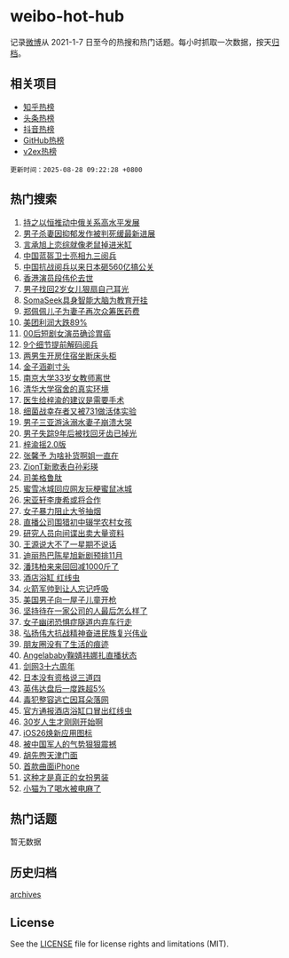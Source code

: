# weibo-hot-hub

记录[微博](https://www.weibo.com)从 2021-1-7 日至今的热搜和热门话题。每小时抓取一次数据，按天[归档](archives)。

## 相关项目

- [知乎热榜](https://github.com/lonnyzhang423/zhihu-hot-hub)
- [头条热榜](https://github.com/lonnyzhang423/toutiao-hot-hub)
- [抖音热榜](https://github.com/lonnyzhang423/douyin-hot-hub)
- [GitHub热榜](https://github.com/lonnyzhang423/github-hot-hub)
- [v2ex热榜](https://github.com/lonnyzhang423/v2ex-hot-hub)


`更新时间：2025-08-28 09:22:28 +0800`

## 热门搜索

1. [持之以恒推动中俄关系高水平发展](https://m.weibo.cn/search?containerid=100103type%3D1%26t%3D10%26q%3D%23%E6%8C%81%E4%B9%8B%E4%BB%A5%E6%81%92%E6%8E%A8%E5%8A%A8%E4%B8%AD%E4%BF%84%E5%85%B3%E7%B3%BB%E9%AB%98%E6%B0%B4%E5%B9%B3%E5%8F%91%E5%B1%95%23&stream_entry_id=51&isnewpage=1&extparam=seat%3D1%26q%3D%2523%25E6%258C%2581%25E4%25B9%258B%25E4%25BB%25A5%25E6%2581%2592%25E6%258E%25A8%25E5%258A%25A8%25E4%25B8%25AD%25E4%25BF%2584%25E5%2585%25B3%25E7%25B3%25BB%25E9%25AB%2598%25E6%25B0%25B4%25E5%25B9%25B3%25E5%258F%2591%25E5%25B1%2595%2523%26pos%3D0%26stream_entry_id%3D51%26c_type%3D51%26dgr%3D0%26filter_type%3Drealtimehot%26cate%3D10103%26display_time%3D1756344146%26pre_seqid%3D1756344146520057703778)
1. [男子杀妻因抑郁发作被判死缓最新进展](https://m.weibo.cn/search?containerid=100103type%3D1%26t%3D10%26q%3D%23%E7%94%B7%E5%AD%90%E6%9D%80%E5%A6%BB%E5%9B%A0%E6%8A%91%E9%83%81%E5%8F%91%E4%BD%9C%E8%A2%AB%E5%88%A4%E6%AD%BB%E7%BC%93%E6%9C%80%E6%96%B0%E8%BF%9B%E5%B1%95%23&stream_entry_id=31&isnewpage=1&extparam=seat%3D1%26q%3D%2523%25E7%2594%25B7%25E5%25AD%2590%25E6%259D%2580%25E5%25A6%25BB%25E5%259B%25A0%25E6%258A%2591%25E9%2583%2581%25E5%258F%2591%25E4%25BD%259C%25E8%25A2%25AB%25E5%2588%25A4%25E6%25AD%25BB%25E7%25BC%2593%25E6%259C%2580%25E6%2596%25B0%25E8%25BF%259B%25E5%25B1%2595%2523%26dgr%3D0%26realpos%3D1%26filter_type%3Drealtimehot%26pos%3D0%26band_rank%3D1%26flag%3D0%26c_type%3D31%26lcate%3D5001%26stream_entry_id%3D31%26cate%3D5001%26display_time%3D1756344146%26pre_seqid%3D1756344146520057703778)
1. [言承旭上恋综就像老鼠掉进米缸](https://m.weibo.cn/search?containerid=100103type%3D1%26t%3D10%26q%3D%E8%A8%80%E6%89%BF%E6%97%AD%E4%B8%8A%E6%81%8B%E7%BB%BC%E5%B0%B1%E5%83%8F%E8%80%81%E9%BC%A0%E6%8E%89%E8%BF%9B%E7%B1%B3%E7%BC%B8&stream_entry_id=31&isnewpage=1&extparam=seat%3D1%26q%3D%25E8%25A8%2580%25E6%2589%25BF%25E6%2597%25AD%25E4%25B8%258A%25E6%2581%258B%25E7%25BB%25BC%25E5%25B0%25B1%25E5%2583%258F%25E8%2580%2581%25E9%25BC%25A0%25E6%258E%2589%25E8%25BF%259B%25E7%25B1%25B3%25E7%25BC%25B8%26dgr%3D0%26realpos%3D2%26filter_type%3Drealtimehot%26pos%3D1%26band_rank%3D2%26flag%3D1%26c_type%3D31%26lcate%3D5001%26stream_entry_id%3D31%26cate%3D5001%26display_time%3D1756344146%26pre_seqid%3D1756344146520057703778)
1. [中国蓝盔卫士亮相九三阅兵](https://m.weibo.cn/search?containerid=100103type%3D1%26t%3D10%26q%3D%23%E4%B8%AD%E5%9B%BD%E8%93%9D%E7%9B%94%E5%8D%AB%E5%A3%AB%E4%BA%AE%E7%9B%B8%E4%B9%9D%E4%B8%89%E9%98%85%E5%85%B5%23&stream_entry_id=31&isnewpage=1&extparam=seat%3D1%26q%3D%2523%25E4%25B8%25AD%25E5%259B%25BD%25E8%2593%259D%25E7%259B%2594%25E5%258D%25AB%25E5%25A3%25AB%25E4%25BA%25AE%25E7%259B%25B8%25E4%25B9%259D%25E4%25B8%2589%25E9%2598%2585%25E5%2585%25B5%2523%26dgr%3D0%26realpos%3D3%26filter_type%3Drealtimehot%26pos%3D2%26band_rank%3D3%26flag%3D0%26c_type%3D31%26lcate%3D5001%26stream_entry_id%3D31%26cate%3D5001%26display_time%3D1756344146%26pre_seqid%3D1756344146520057703778)
1. [中国抗战阅兵以来日本砸560亿搞公关](https://m.weibo.cn/search?containerid=100103type%3D1%26t%3D10%26q%3D%23%E4%B8%AD%E5%9B%BD%E6%8A%97%E6%88%98%E9%98%85%E5%85%B5%E4%BB%A5%E6%9D%A5%E6%97%A5%E6%9C%AC%E7%A0%B8560%E4%BA%BF%E6%90%9E%E5%85%AC%E5%85%B3%23&stream_entry_id=31&isnewpage=1&extparam=seat%3D1%26q%3D%2523%25E4%25B8%25AD%25E5%259B%25BD%25E6%258A%2597%25E6%2588%2598%25E9%2598%2585%25E5%2585%25B5%25E4%25BB%25A5%25E6%259D%25A5%25E6%2597%25A5%25E6%259C%25AC%25E7%25A0%25B8560%25E4%25BA%25BF%25E6%2590%259E%25E5%2585%25AC%25E5%2585%25B3%2523%26dgr%3D0%26realpos%3D4%26filter_type%3Drealtimehot%26pos%3D3%26band_rank%3D4%26flag%3D0%26c_type%3D31%26lcate%3D5001%26stream_entry_id%3D31%26cate%3D5001%26display_time%3D1756344146%26pre_seqid%3D1756344146520057703778)
1. [香港演员段伟伦去世](https://m.weibo.cn/search?containerid=100103type%3D1%26t%3D10%26q%3D%23%E9%A6%99%E6%B8%AF%E6%BC%94%E5%91%98%E6%AE%B5%E4%BC%9F%E4%BC%A6%E5%8E%BB%E4%B8%96%23&stream_entry_id=31&isnewpage=1&extparam=seat%3D1%26q%3D%2523%25E9%25A6%2599%25E6%25B8%25AF%25E6%25BC%2594%25E5%2591%2598%25E6%25AE%25B5%25E4%25BC%259F%25E4%25BC%25A6%25E5%258E%25BB%25E4%25B8%2596%2523%26dgr%3D0%26realpos%3D5%26filter_type%3Drealtimehot%26pos%3D4%26band_rank%3D5%26flag%3D1%26c_type%3D31%26lcate%3D5001%26stream_entry_id%3D31%26cate%3D5001%26display_time%3D1756344146%26pre_seqid%3D1756344146520057703778)
1. [男子找回2岁女儿狠扇自己耳光](https://m.weibo.cn/search?containerid=100103type%3D1%26t%3D10%26q%3D%23%E7%94%B7%E5%AD%90%E6%89%BE%E5%9B%9E2%E5%B2%81%E5%A5%B3%E5%84%BF%E7%8B%A0%E6%89%87%E8%87%AA%E5%B7%B1%E8%80%B3%E5%85%89%23&stream_entry_id=31&isnewpage=1&extparam=seat%3D1%26q%3D%2523%25E7%2594%25B7%25E5%25AD%2590%25E6%2589%25BE%25E5%259B%259E2%25E5%25B2%2581%25E5%25A5%25B3%25E5%2584%25BF%25E7%258B%25A0%25E6%2589%2587%25E8%2587%25AA%25E5%25B7%25B1%25E8%2580%25B3%25E5%2585%2589%2523%26dgr%3D0%26realpos%3D6%26filter_type%3Drealtimehot%26pos%3D5%26band_rank%3D6%26flag%3D0%26c_type%3D31%26lcate%3D5001%26stream_entry_id%3D31%26cate%3D5001%26display_time%3D1756344146%26pre_seqid%3D1756344146520057703778)
1. [SomaSeek具身智能大脑为教育开挂](https://m.weibo.cn/search?containerid=100103type%3D1%26t%3D10%26q%3D%23SomaSeek%E5%85%B7%E8%BA%AB%E6%99%BA%E8%83%BD%E5%A4%A7%E8%84%91%E4%B8%BA%E6%95%99%E8%82%B2%E5%BC%80%E6%8C%82%23&stream_entry_id=31&isnewpage=1&extparam=seat%3D1%26q%3D%2523SomaSeek%25E5%2585%25B7%25E8%25BA%25AB%25E6%2599%25BA%25E8%2583%25BD%25E5%25A4%25A7%25E8%2584%2591%25E4%25B8%25BA%25E6%2595%2599%25E8%2582%25B2%25E5%25BC%2580%25E6%258C%2582%2523%26adid%3D298847%26band_rank%3D7%26topic_ad%3D1%26stream_entry_id%3D31%26filter_type%3Drealtimehot%26pos%3D6%26dgr%3D0%26c_type%3D31%26lcate%3D5001%26is_ad_pos%3D1%26cate%3D5001%26display_time%3D1756344146%26pre_seqid%3D1756344146520057703778)
1. [郑佩佩儿子为妻子再次众筹医药费](https://m.weibo.cn/search?containerid=100103type%3D1%26t%3D10%26q%3D%23%E9%83%91%E4%BD%A9%E4%BD%A9%E5%84%BF%E5%AD%90%E4%B8%BA%E5%A6%BB%E5%AD%90%E5%86%8D%E6%AC%A1%E4%BC%97%E7%AD%B9%E5%8C%BB%E8%8D%AF%E8%B4%B9%23&stream_entry_id=31&isnewpage=1&extparam=seat%3D1%26q%3D%2523%25E9%2583%2591%25E4%25BD%25A9%25E4%25BD%25A9%25E5%2584%25BF%25E5%25AD%2590%25E4%25B8%25BA%25E5%25A6%25BB%25E5%25AD%2590%25E5%2586%258D%25E6%25AC%25A1%25E4%25BC%2597%25E7%25AD%25B9%25E5%258C%25BB%25E8%258D%25AF%25E8%25B4%25B9%2523%26dgr%3D0%26realpos%3D7%26filter_type%3Drealtimehot%26pos%3D7%26band_rank%3D7%26flag%3D0%26c_type%3D31%26lcate%3D5001%26stream_entry_id%3D31%26cate%3D5001%26display_time%3D1756344146%26pre_seqid%3D1756344146520057703778)
1. [美团利润大跌89%](https://m.weibo.cn/search?containerid=100103type%3D1%26t%3D10%26q%3D%E7%BE%8E%E5%9B%A2%E5%88%A9%E6%B6%A6%E5%A4%A7%E8%B7%8C89%25&stream_entry_id=31&isnewpage=1&extparam=seat%3D1%26q%3D%25E7%25BE%258E%25E5%259B%25A2%25E5%2588%25A9%25E6%25B6%25A6%25E5%25A4%25A7%25E8%25B7%258C89%2525%26dgr%3D0%26realpos%3D8%26filter_type%3Drealtimehot%26pos%3D8%26band_rank%3D8%26flag%3D0%26c_type%3D31%26lcate%3D5001%26stream_entry_id%3D31%26cate%3D5001%26display_time%3D1756344146%26pre_seqid%3D1756344146520057703778)
1. [00后短剧女演员确诊胃癌](https://m.weibo.cn/search?containerid=100103type%3D1%26t%3D10%26q%3D%2300%E5%90%8E%E7%9F%AD%E5%89%A7%E5%A5%B3%E6%BC%94%E5%91%98%E7%A1%AE%E8%AF%8A%E8%83%83%E7%99%8C%23&stream_entry_id=31&isnewpage=1&extparam=seat%3D1%26q%3D%252300%25E5%2590%258E%25E7%259F%25AD%25E5%2589%25A7%25E5%25A5%25B3%25E6%25BC%2594%25E5%2591%2598%25E7%25A1%25AE%25E8%25AF%258A%25E8%2583%2583%25E7%2599%258C%2523%26dgr%3D0%26realpos%3D9%26filter_type%3Drealtimehot%26pos%3D9%26band_rank%3D9%26flag%3D0%26c_type%3D31%26lcate%3D5001%26stream_entry_id%3D31%26cate%3D5001%26display_time%3D1756344146%26pre_seqid%3D1756344146520057703778)
1. [9个细节提前解码阅兵](https://m.weibo.cn/search?containerid=100103type%3D1%26t%3D10%26q%3D%239%E4%B8%AA%E7%BB%86%E8%8A%82%E6%8F%90%E5%89%8D%E8%A7%A3%E7%A0%81%E9%98%85%E5%85%B5%23&stream_entry_id=31&isnewpage=1&extparam=seat%3D1%26q%3D%25239%25E4%25B8%25AA%25E7%25BB%2586%25E8%258A%2582%25E6%258F%2590%25E5%2589%258D%25E8%25A7%25A3%25E7%25A0%2581%25E9%2598%2585%25E5%2585%25B5%2523%26dgr%3D0%26realpos%3D10%26filter_type%3Drealtimehot%26pos%3D10%26band_rank%3D10%26flag%3D1%26c_type%3D31%26lcate%3D5001%26stream_entry_id%3D31%26cate%3D5001%26display_time%3D1756344146%26pre_seqid%3D1756344146520057703778)
1. [两男生开房住宿坐断床头柜](https://m.weibo.cn/search?containerid=100103type%3D1%26t%3D10%26q%3D%23%E4%B8%A4%E7%94%B7%E7%94%9F%E5%BC%80%E6%88%BF%E4%BD%8F%E5%AE%BF%E5%9D%90%E6%96%AD%E5%BA%8A%E5%A4%B4%E6%9F%9C%23&stream_entry_id=31&isnewpage=1&extparam=seat%3D1%26q%3D%2523%25E4%25B8%25A4%25E7%2594%25B7%25E7%2594%259F%25E5%25BC%2580%25E6%2588%25BF%25E4%25BD%258F%25E5%25AE%25BF%25E5%259D%2590%25E6%2596%25AD%25E5%25BA%258A%25E5%25A4%25B4%25E6%259F%259C%2523%26dgr%3D0%26realpos%3D11%26filter_type%3Drealtimehot%26pos%3D11%26band_rank%3D11%26flag%3D2%26c_type%3D31%26lcate%3D5001%26stream_entry_id%3D31%26cate%3D5001%26display_time%3D1756344146%26pre_seqid%3D1756344146520057703778)
1. [金子涵剃寸头](https://m.weibo.cn/search?containerid=100103type%3D1%26t%3D10%26q%3D%23%E9%87%91%E5%AD%90%E6%B6%B5%E5%89%83%E5%AF%B8%E5%A4%B4%23&stream_entry_id=31&isnewpage=1&extparam=seat%3D1%26q%3D%2523%25E9%2587%2591%25E5%25AD%2590%25E6%25B6%25B5%25E5%2589%2583%25E5%25AF%25B8%25E5%25A4%25B4%2523%26dgr%3D0%26realpos%3D12%26filter_type%3Drealtimehot%26pos%3D12%26band_rank%3D12%26flag%3D2%26c_type%3D31%26lcate%3D5001%26stream_entry_id%3D31%26cate%3D5001%26display_time%3D1756344146%26pre_seqid%3D1756344146520057703778)
1. [南京大学33岁女教师离世](https://m.weibo.cn/search?containerid=100103type%3D1%26t%3D10%26q%3D%E5%8D%97%E4%BA%AC%E5%A4%A7%E5%AD%A633%E5%B2%81%E5%A5%B3%E6%95%99%E5%B8%88%E7%A6%BB%E4%B8%96&stream_entry_id=31&isnewpage=1&extparam=seat%3D1%26q%3D%25E5%258D%2597%25E4%25BA%25AC%25E5%25A4%25A7%25E5%25AD%25A633%25E5%25B2%2581%25E5%25A5%25B3%25E6%2595%2599%25E5%25B8%2588%25E7%25A6%25BB%25E4%25B8%2596%26dgr%3D0%26realpos%3D13%26filter_type%3Drealtimehot%26pos%3D13%26band_rank%3D13%26flag%3D1%26c_type%3D31%26lcate%3D5001%26stream_entry_id%3D31%26cate%3D5001%26display_time%3D1756344146%26pre_seqid%3D1756344146520057703778)
1. [清华大学宿舍的真实环境](https://m.weibo.cn/search?containerid=100103type%3D1%26t%3D10%26q%3D%E6%B8%85%E5%8D%8E%E5%A4%A7%E5%AD%A6%E5%AE%BF%E8%88%8D%E7%9A%84%E7%9C%9F%E5%AE%9E%E7%8E%AF%E5%A2%83&stream_entry_id=31&isnewpage=1&extparam=seat%3D1%26q%3D%25E6%25B8%2585%25E5%258D%258E%25E5%25A4%25A7%25E5%25AD%25A6%25E5%25AE%25BF%25E8%2588%258D%25E7%259A%2584%25E7%259C%259F%25E5%25AE%259E%25E7%258E%25AF%25E5%25A2%2583%26dgr%3D0%26realpos%3D14%26filter_type%3Drealtimehot%26pos%3D14%26band_rank%3D14%26flag%3D0%26c_type%3D31%26lcate%3D5001%26stream_entry_id%3D31%26cate%3D5001%26display_time%3D1756344146%26pre_seqid%3D1756344146520057703778)
1. [医生给梓渝的建议是需要手术](https://m.weibo.cn/search?containerid=100103type%3D1%26t%3D10%26q%3D%23%E5%8C%BB%E7%94%9F%E7%BB%99%E6%A2%93%E6%B8%9D%E7%9A%84%E5%BB%BA%E8%AE%AE%E6%98%AF%E9%9C%80%E8%A6%81%E6%89%8B%E6%9C%AF%23&stream_entry_id=31&isnewpage=1&extparam=seat%3D1%26q%3D%2523%25E5%258C%25BB%25E7%2594%259F%25E7%25BB%2599%25E6%25A2%2593%25E6%25B8%259D%25E7%259A%2584%25E5%25BB%25BA%25E8%25AE%25AE%25E6%2598%25AF%25E9%259C%2580%25E8%25A6%2581%25E6%2589%258B%25E6%259C%25AF%2523%26dgr%3D0%26realpos%3D15%26filter_type%3Drealtimehot%26pos%3D15%26band_rank%3D15%26flag%3D1%26c_type%3D31%26lcate%3D5001%26stream_entry_id%3D31%26cate%3D5001%26display_time%3D1756344146%26pre_seqid%3D1756344146520057703778)
1. [细菌战幸存者又被731做活体实验](https://m.weibo.cn/search?containerid=100103type%3D1%26t%3D10%26q%3D%23%E7%BB%86%E8%8F%8C%E6%88%98%E5%B9%B8%E5%AD%98%E8%80%85%E5%8F%88%E8%A2%AB731%E5%81%9A%E6%B4%BB%E4%BD%93%E5%AE%9E%E9%AA%8C%23&stream_entry_id=31&isnewpage=1&extparam=seat%3D1%26q%3D%2523%25E7%25BB%2586%25E8%258F%258C%25E6%2588%2598%25E5%25B9%25B8%25E5%25AD%2598%25E8%2580%2585%25E5%258F%2588%25E8%25A2%25AB731%25E5%2581%259A%25E6%25B4%25BB%25E4%25BD%2593%25E5%25AE%259E%25E9%25AA%258C%2523%26dgr%3D0%26realpos%3D16%26filter_type%3Drealtimehot%26pos%3D16%26band_rank%3D16%26flag%3D1%26c_type%3D31%26lcate%3D5001%26stream_entry_id%3D31%26cate%3D5001%26display_time%3D1756344146%26pre_seqid%3D1756344146520057703778)
1. [男子三亚游泳溺水妻子崩溃大哭](https://m.weibo.cn/search?containerid=100103type%3D1%26t%3D10%26q%3D%23%E7%94%B7%E5%AD%90%E4%B8%89%E4%BA%9A%E6%B8%B8%E6%B3%B3%E6%BA%BA%E6%B0%B4%E5%A6%BB%E5%AD%90%E5%B4%A9%E6%BA%83%E5%A4%A7%E5%93%AD%23&stream_entry_id=31&isnewpage=1&extparam=seat%3D1%26q%3D%2523%25E7%2594%25B7%25E5%25AD%2590%25E4%25B8%2589%25E4%25BA%259A%25E6%25B8%25B8%25E6%25B3%25B3%25E6%25BA%25BA%25E6%25B0%25B4%25E5%25A6%25BB%25E5%25AD%2590%25E5%25B4%25A9%25E6%25BA%2583%25E5%25A4%25A7%25E5%2593%25AD%2523%26dgr%3D0%26realpos%3D17%26filter_type%3Drealtimehot%26pos%3D17%26band_rank%3D17%26flag%3D0%26c_type%3D31%26lcate%3D5001%26stream_entry_id%3D31%26cate%3D5001%26display_time%3D1756344146%26pre_seqid%3D1756344146520057703778)
1. [男子失踪9年后被找回牙齿已掉光](https://m.weibo.cn/search?containerid=100103type%3D1%26t%3D10%26q%3D%23%E7%94%B7%E5%AD%90%E5%A4%B1%E8%B8%AA9%E5%B9%B4%E5%90%8E%E8%A2%AB%E6%89%BE%E5%9B%9E%E7%89%99%E9%BD%BF%E5%B7%B2%E6%8E%89%E5%85%89%23&stream_entry_id=31&isnewpage=1&extparam=seat%3D1%26q%3D%2523%25E7%2594%25B7%25E5%25AD%2590%25E5%25A4%25B1%25E8%25B8%25AA9%25E5%25B9%25B4%25E5%2590%258E%25E8%25A2%25AB%25E6%2589%25BE%25E5%259B%259E%25E7%2589%2599%25E9%25BD%25BF%25E5%25B7%25B2%25E6%258E%2589%25E5%2585%2589%2523%26dgr%3D0%26realpos%3D18%26filter_type%3Drealtimehot%26pos%3D18%26band_rank%3D18%26flag%3D1%26c_type%3D31%26lcate%3D5001%26stream_entry_id%3D31%26cate%3D5001%26display_time%3D1756344146%26pre_seqid%3D1756344146520057703778)
1. [梓渝摇2.0版](https://m.weibo.cn/search?containerid=100103type%3D1%26t%3D10%26q%3D%23%E6%A2%93%E6%B8%9D%E6%91%872.0%E7%89%88%23&stream_entry_id=31&isnewpage=1&extparam=seat%3D1%26q%3D%2523%25E6%25A2%2593%25E6%25B8%259D%25E6%2591%25872.0%25E7%2589%2588%2523%26dgr%3D0%26realpos%3D19%26filter_type%3Drealtimehot%26pos%3D19%26band_rank%3D19%26flag%3D0%26c_type%3D31%26lcate%3D5001%26stream_entry_id%3D31%26cate%3D5001%26display_time%3D1756344146%26pre_seqid%3D1756344146520057703778)
1. [张馨予 为啥补货啊姐一直在](https://m.weibo.cn/search?containerid=100103type%3D1%26t%3D10%26q%3D%E5%BC%A0%E9%A6%A8%E4%BA%88+%E4%B8%BA%E5%95%A5%E8%A1%A5%E8%B4%A7%E5%95%8A%E5%A7%90%E4%B8%80%E7%9B%B4%E5%9C%A8&stream_entry_id=31&isnewpage=1&extparam=seat%3D1%26q%3D%25E5%25BC%25A0%25E9%25A6%25A8%25E4%25BA%2588%2520%25E4%25B8%25BA%25E5%2595%25A5%25E8%25A1%25A5%25E8%25B4%25A7%25E5%2595%258A%25E5%25A7%2590%25E4%25B8%2580%25E7%259B%25B4%25E5%259C%25A8%26dgr%3D0%26realpos%3D20%26filter_type%3Drealtimehot%26pos%3D20%26band_rank%3D20%26flag%3D0%26c_type%3D31%26lcate%3D5001%26stream_entry_id%3D31%26cate%3D5001%26display_time%3D1756344146%26pre_seqid%3D1756344146520057703778)
1. [ZionT新歌表白孙彩瑛](https://m.weibo.cn/search?containerid=100103type%3D1%26t%3D10%26q%3D%23ZionT%E6%96%B0%E6%AD%8C%E8%A1%A8%E7%99%BD%E5%AD%99%E5%BD%A9%E7%91%9B%23&stream_entry_id=31&isnewpage=1&extparam=seat%3D1%26q%3D%2523ZionT%25E6%2596%25B0%25E6%25AD%258C%25E8%25A1%25A8%25E7%2599%25BD%25E5%25AD%2599%25E5%25BD%25A9%25E7%2591%259B%2523%26dgr%3D0%26realpos%3D21%26filter_type%3Drealtimehot%26pos%3D21%26band_rank%3D21%26flag%3D1%26c_type%3D31%26lcate%3D5001%26stream_entry_id%3D31%26cate%3D5001%26display_time%3D1756344146%26pre_seqid%3D1756344146520057703778)
1. [司美格鲁肽](https://m.weibo.cn/search?containerid=100103type%3D1%26t%3D10%26q%3D%E5%8F%B8%E7%BE%8E%E6%A0%BC%E9%B2%81%E8%82%BD&stream_entry_id=31&isnewpage=1&extparam=seat%3D1%26q%3D%25E5%258F%25B8%25E7%25BE%258E%25E6%25A0%25BC%25E9%25B2%2581%25E8%2582%25BD%26dgr%3D0%26realpos%3D22%26filter_type%3Drealtimehot%26pos%3D22%26band_rank%3D22%26flag%3D0%26c_type%3D31%26lcate%3D5001%26stream_entry_id%3D31%26cate%3D5001%26display_time%3D1756344146%26pre_seqid%3D1756344146520057703778)
1. [蜜雪冰城回应网友玩梗蜜鼠冰城](https://m.weibo.cn/search?containerid=100103type%3D1%26t%3D10%26q%3D%23%E8%9C%9C%E9%9B%AA%E5%86%B0%E5%9F%8E%E5%9B%9E%E5%BA%94%E7%BD%91%E5%8F%8B%E7%8E%A9%E6%A2%97%E8%9C%9C%E9%BC%A0%E5%86%B0%E5%9F%8E%23&stream_entry_id=31&isnewpage=1&extparam=seat%3D1%26q%3D%2523%25E8%259C%259C%25E9%259B%25AA%25E5%2586%25B0%25E5%259F%258E%25E5%259B%259E%25E5%25BA%2594%25E7%25BD%2591%25E5%258F%258B%25E7%258E%25A9%25E6%25A2%2597%25E8%259C%259C%25E9%25BC%25A0%25E5%2586%25B0%25E5%259F%258E%2523%26dgr%3D0%26realpos%3D23%26filter_type%3Drealtimehot%26pos%3D23%26band_rank%3D23%26flag%3D1%26c_type%3D31%26lcate%3D5001%26stream_entry_id%3D31%26cate%3D5001%26display_time%3D1756344146%26pre_seqid%3D1756344146520057703778)
1. [宋亚轩李庚希或将合作](https://m.weibo.cn/search?containerid=100103type%3D1%26t%3D10%26q%3D%23%E5%AE%8B%E4%BA%9A%E8%BD%A9%E6%9D%8E%E5%BA%9A%E5%B8%8C%E6%88%96%E5%B0%86%E5%90%88%E4%BD%9C%23&stream_entry_id=31&isnewpage=1&extparam=seat%3D1%26q%3D%2523%25E5%25AE%258B%25E4%25BA%259A%25E8%25BD%25A9%25E6%259D%258E%25E5%25BA%259A%25E5%25B8%258C%25E6%2588%2596%25E5%25B0%2586%25E5%2590%2588%25E4%25BD%259C%2523%26dgr%3D0%26realpos%3D24%26filter_type%3Drealtimehot%26pos%3D24%26band_rank%3D24%26flag%3D1%26c_type%3D31%26lcate%3D5001%26stream_entry_id%3D31%26cate%3D5001%26display_time%3D1756344146%26pre_seqid%3D1756344146520057703778)
1. [女子暴力阻止大爷抽烟](https://m.weibo.cn/search?containerid=100103type%3D1%26t%3D10%26q%3D%E5%A5%B3%E5%AD%90%E6%9A%B4%E5%8A%9B%E9%98%BB%E6%AD%A2%E5%A4%A7%E7%88%B7%E6%8A%BD%E7%83%9F&stream_entry_id=31&isnewpage=1&extparam=seat%3D1%26q%3D%25E5%25A5%25B3%25E5%25AD%2590%25E6%259A%25B4%25E5%258A%259B%25E9%2598%25BB%25E6%25AD%25A2%25E5%25A4%25A7%25E7%2588%25B7%25E6%258A%25BD%25E7%2583%259F%26dgr%3D0%26realpos%3D25%26filter_type%3Drealtimehot%26pos%3D25%26band_rank%3D25%26flag%3D1%26c_type%3D31%26lcate%3D5001%26stream_entry_id%3D31%26cate%3D5001%26display_time%3D1756344146%26pre_seqid%3D1756344146520057703778)
1. [直播公司围猎初中辍学农村女孩](https://m.weibo.cn/search?containerid=100103type%3D1%26t%3D10%26q%3D%E7%9B%B4%E6%92%AD%E5%85%AC%E5%8F%B8%E5%9B%B4%E7%8C%8E%E5%88%9D%E4%B8%AD%E8%BE%8D%E5%AD%A6%E5%86%9C%E6%9D%91%E5%A5%B3%E5%AD%A9&stream_entry_id=31&isnewpage=1&extparam=seat%3D1%26q%3D%25E7%259B%25B4%25E6%2592%25AD%25E5%2585%25AC%25E5%258F%25B8%25E5%259B%25B4%25E7%258C%258E%25E5%2588%259D%25E4%25B8%25AD%25E8%25BE%258D%25E5%25AD%25A6%25E5%2586%259C%25E6%259D%2591%25E5%25A5%25B3%25E5%25AD%25A9%26dgr%3D0%26realpos%3D26%26filter_type%3Drealtimehot%26pos%3D26%26band_rank%3D26%26flag%3D0%26c_type%3D31%26lcate%3D5001%26stream_entry_id%3D31%26cate%3D5001%26display_time%3D1756344146%26pre_seqid%3D1756344146520057703778)
1. [研究人员向间谍出卖大量资料](https://m.weibo.cn/search?containerid=100103type%3D1%26t%3D10%26q%3D%23%E7%A0%94%E7%A9%B6%E4%BA%BA%E5%91%98%E5%90%91%E9%97%B4%E8%B0%8D%E5%87%BA%E5%8D%96%E5%A4%A7%E9%87%8F%E8%B5%84%E6%96%99%23&stream_entry_id=31&isnewpage=1&extparam=seat%3D1%26q%3D%2523%25E7%25A0%2594%25E7%25A9%25B6%25E4%25BA%25BA%25E5%2591%2598%25E5%2590%2591%25E9%2597%25B4%25E8%25B0%258D%25E5%2587%25BA%25E5%258D%2596%25E5%25A4%25A7%25E9%2587%258F%25E8%25B5%2584%25E6%2596%2599%2523%26dgr%3D0%26realpos%3D27%26filter_type%3Drealtimehot%26pos%3D27%26band_rank%3D27%26flag%3D1%26c_type%3D31%26lcate%3D5001%26stream_entry_id%3D31%26cate%3D5001%26display_time%3D1756344146%26pre_seqid%3D1756344146520057703778)
1. [王源说大不了一星期不说话](https://m.weibo.cn/search?containerid=100103type%3D1%26t%3D10%26q%3D%E7%8E%8B%E6%BA%90%E8%AF%B4%E5%A4%A7%E4%B8%8D%E4%BA%86%E4%B8%80%E6%98%9F%E6%9C%9F%E4%B8%8D%E8%AF%B4%E8%AF%9D&stream_entry_id=31&isnewpage=1&extparam=seat%3D1%26q%3D%25E7%258E%258B%25E6%25BA%2590%25E8%25AF%25B4%25E5%25A4%25A7%25E4%25B8%258D%25E4%25BA%2586%25E4%25B8%2580%25E6%2598%259F%25E6%259C%259F%25E4%25B8%258D%25E8%25AF%25B4%25E8%25AF%259D%26dgr%3D0%26realpos%3D28%26filter_type%3Drealtimehot%26pos%3D28%26band_rank%3D28%26flag%3D0%26c_type%3D31%26lcate%3D5001%26stream_entry_id%3D31%26cate%3D5001%26display_time%3D1756344146%26pre_seqid%3D1756344146520057703778)
1. [迪丽热巴陈星旭新剧预排11月](https://m.weibo.cn/search?containerid=100103type%3D1%26t%3D10%26q%3D%23%E8%BF%AA%E4%B8%BD%E7%83%AD%E5%B7%B4%E9%99%88%E6%98%9F%E6%97%AD%E6%96%B0%E5%89%A7%E9%A2%84%E6%8E%9211%E6%9C%88%23&stream_entry_id=31&isnewpage=1&extparam=seat%3D1%26q%3D%2523%25E8%25BF%25AA%25E4%25B8%25BD%25E7%2583%25AD%25E5%25B7%25B4%25E9%2599%2588%25E6%2598%259F%25E6%2597%25AD%25E6%2596%25B0%25E5%2589%25A7%25E9%25A2%2584%25E6%258E%259211%25E6%259C%2588%2523%26dgr%3D0%26realpos%3D29%26filter_type%3Drealtimehot%26pos%3D29%26band_rank%3D29%26flag%3D1%26c_type%3D31%26lcate%3D5001%26stream_entry_id%3D31%26cate%3D5001%26display_time%3D1756344146%26pre_seqid%3D1756344146520057703778)
1. [潘玮柏来来回回减1000斤了](https://m.weibo.cn/search?containerid=100103type%3D1%26t%3D10%26q%3D%E6%BD%98%E7%8E%AE%E6%9F%8F%E6%9D%A5%E6%9D%A5%E5%9B%9E%E5%9B%9E%E5%87%8F1000%E6%96%A4%E4%BA%86&stream_entry_id=31&isnewpage=1&extparam=seat%3D1%26q%3D%25E6%25BD%2598%25E7%258E%25AE%25E6%259F%258F%25E6%259D%25A5%25E6%259D%25A5%25E5%259B%259E%25E5%259B%259E%25E5%2587%258F1000%25E6%2596%25A4%25E4%25BA%2586%26dgr%3D0%26realpos%3D30%26filter_type%3Drealtimehot%26pos%3D30%26band_rank%3D30%26flag%3D0%26c_type%3D31%26lcate%3D5001%26stream_entry_id%3D31%26cate%3D5001%26display_time%3D1756344146%26pre_seqid%3D1756344146520057703778)
1. [酒店浴缸 红线虫](https://m.weibo.cn/search?containerid=100103type%3D1%26t%3D10%26q%3D%E9%85%92%E5%BA%97%E6%B5%B4%E7%BC%B8+%E7%BA%A2%E7%BA%BF%E8%99%AB&stream_entry_id=31&isnewpage=1&extparam=seat%3D1%26q%3D%25E9%2585%2592%25E5%25BA%2597%25E6%25B5%25B4%25E7%25BC%25B8%2520%25E7%25BA%25A2%25E7%25BA%25BF%25E8%2599%25AB%26dgr%3D0%26realpos%3D31%26filter_type%3Drealtimehot%26pos%3D31%26band_rank%3D31%26flag%3D0%26c_type%3D31%26lcate%3D5001%26stream_entry_id%3D31%26cate%3D5001%26display_time%3D1756344146%26pre_seqid%3D1756344146520057703778)
1. [火箭军帅到让人忘记呼吸](https://m.weibo.cn/search?containerid=100103type%3D1%26t%3D10%26q%3D%23%E7%81%AB%E7%AE%AD%E5%86%9B%E5%B8%85%E5%88%B0%E8%AE%A9%E4%BA%BA%E5%BF%98%E8%AE%B0%E5%91%BC%E5%90%B8%23&stream_entry_id=31&isnewpage=1&extparam=seat%3D1%26q%3D%2523%25E7%2581%25AB%25E7%25AE%25AD%25E5%2586%259B%25E5%25B8%2585%25E5%2588%25B0%25E8%25AE%25A9%25E4%25BA%25BA%25E5%25BF%2598%25E8%25AE%25B0%25E5%2591%25BC%25E5%2590%25B8%2523%26dgr%3D0%26realpos%3D32%26filter_type%3Drealtimehot%26pos%3D32%26band_rank%3D32%26flag%3D1%26c_type%3D31%26lcate%3D5001%26stream_entry_id%3D31%26cate%3D5001%26display_time%3D1756344146%26pre_seqid%3D1756344146520057703778)
1. [美国男子向一屋子儿童开枪](https://m.weibo.cn/search?containerid=100103type%3D1%26t%3D10%26q%3D%23%E7%BE%8E%E5%9B%BD%E7%94%B7%E5%AD%90%E5%90%91%E4%B8%80%E5%B1%8B%E5%AD%90%E5%84%BF%E7%AB%A5%E5%BC%80%E6%9E%AA%23&stream_entry_id=31&isnewpage=1&extparam=seat%3D1%26q%3D%2523%25E7%25BE%258E%25E5%259B%25BD%25E7%2594%25B7%25E5%25AD%2590%25E5%2590%2591%25E4%25B8%2580%25E5%25B1%258B%25E5%25AD%2590%25E5%2584%25BF%25E7%25AB%25A5%25E5%25BC%2580%25E6%259E%25AA%2523%26dgr%3D0%26realpos%3D33%26filter_type%3Drealtimehot%26pos%3D33%26band_rank%3D33%26flag%3D1%26c_type%3D31%26lcate%3D5001%26stream_entry_id%3D31%26cate%3D5001%26display_time%3D1756344146%26pre_seqid%3D1756344146520057703778)
1. [坚持待在一家公司的人最后怎么样了](https://m.weibo.cn/search?containerid=100103type%3D1%26t%3D10%26q%3D%E5%9D%9A%E6%8C%81%E5%BE%85%E5%9C%A8%E4%B8%80%E5%AE%B6%E5%85%AC%E5%8F%B8%E7%9A%84%E4%BA%BA%E6%9C%80%E5%90%8E%E6%80%8E%E4%B9%88%E6%A0%B7%E4%BA%86&stream_entry_id=31&isnewpage=1&extparam=seat%3D1%26q%3D%25E5%259D%259A%25E6%258C%2581%25E5%25BE%2585%25E5%259C%25A8%25E4%25B8%2580%25E5%25AE%25B6%25E5%2585%25AC%25E5%258F%25B8%25E7%259A%2584%25E4%25BA%25BA%25E6%259C%2580%25E5%2590%258E%25E6%2580%258E%25E4%25B9%2588%25E6%25A0%25B7%25E4%25BA%2586%26dgr%3D0%26realpos%3D34%26filter_type%3Drealtimehot%26pos%3D34%26band_rank%3D34%26flag%3D0%26c_type%3D31%26lcate%3D5001%26stream_entry_id%3D31%26cate%3D5001%26display_time%3D1756344146%26pre_seqid%3D1756344146520057703778)
1. [女子幽闭恐惧症隧道内弃车行走](https://m.weibo.cn/search?containerid=100103type%3D1%26t%3D10%26q%3D%23%E5%A5%B3%E5%AD%90%E5%B9%BD%E9%97%AD%E6%81%90%E6%83%A7%E7%97%87%E9%9A%A7%E9%81%93%E5%86%85%E5%BC%83%E8%BD%A6%E8%A1%8C%E8%B5%B0%23&stream_entry_id=31&isnewpage=1&extparam=seat%3D1%26q%3D%2523%25E5%25A5%25B3%25E5%25AD%2590%25E5%25B9%25BD%25E9%2597%25AD%25E6%2581%2590%25E6%2583%25A7%25E7%2597%2587%25E9%259A%25A7%25E9%2581%2593%25E5%2586%2585%25E5%25BC%2583%25E8%25BD%25A6%25E8%25A1%258C%25E8%25B5%25B0%2523%26dgr%3D0%26realpos%3D35%26filter_type%3Drealtimehot%26pos%3D35%26band_rank%3D35%26flag%3D0%26c_type%3D31%26lcate%3D5001%26stream_entry_id%3D31%26cate%3D5001%26display_time%3D1756344146%26pre_seqid%3D1756344146520057703778)
1. [弘扬伟大抗战精神奋进民族复兴伟业](https://m.weibo.cn/search?containerid=100103type%3D1%26t%3D10%26q%3D%23%E5%BC%98%E6%89%AC%E4%BC%9F%E5%A4%A7%E6%8A%97%E6%88%98%E7%B2%BE%E7%A5%9E%E5%A5%8B%E8%BF%9B%E6%B0%91%E6%97%8F%E5%A4%8D%E5%85%B4%E4%BC%9F%E4%B8%9A%23&stream_entry_id=31&isnewpage=1&extparam=seat%3D1%26q%3D%2523%25E5%25BC%2598%25E6%2589%25AC%25E4%25BC%259F%25E5%25A4%25A7%25E6%258A%2597%25E6%2588%2598%25E7%25B2%25BE%25E7%25A5%259E%25E5%25A5%258B%25E8%25BF%259B%25E6%25B0%2591%25E6%2597%258F%25E5%25A4%258D%25E5%2585%25B4%25E4%25BC%259F%25E4%25B8%259A%2523%26dgr%3D0%26realpos%3D36%26filter_type%3Drealtimehot%26pos%3D36%26band_rank%3D36%26flag%3D1%26c_type%3D31%26lcate%3D5001%26stream_entry_id%3D31%26cate%3D5001%26display_time%3D1756344146%26pre_seqid%3D1756344146520057703778)
1. [朋友圈没有了生活的痕迹](https://m.weibo.cn/search?containerid=100103type%3D1%26t%3D10%26q%3D%E6%9C%8B%E5%8F%8B%E5%9C%88%E6%B2%A1%E6%9C%89%E4%BA%86%E7%94%9F%E6%B4%BB%E7%9A%84%E7%97%95%E8%BF%B9&stream_entry_id=31&isnewpage=1&extparam=seat%3D1%26q%3D%25E6%259C%258B%25E5%258F%258B%25E5%259C%2588%25E6%25B2%25A1%25E6%259C%2589%25E4%25BA%2586%25E7%2594%259F%25E6%25B4%25BB%25E7%259A%2584%25E7%2597%2595%25E8%25BF%25B9%26dgr%3D0%26realpos%3D37%26filter_type%3Drealtimehot%26pos%3D37%26band_rank%3D37%26flag%3D1%26c_type%3D31%26lcate%3D5001%26stream_entry_id%3D31%26cate%3D5001%26display_time%3D1756344146%26pre_seqid%3D1756344146520057703778)
1. [Angelababy鞠婧祎娜扎直播状态](https://m.weibo.cn/search?containerid=100103type%3D1%26t%3D10%26q%3D%23Angelababy%E9%9E%A0%E5%A9%A7%E7%A5%8E%E5%A8%9C%E6%89%8E%E7%9B%B4%E6%92%AD%E7%8A%B6%E6%80%81%23&stream_entry_id=31&isnewpage=1&extparam=seat%3D1%26q%3D%2523Angelababy%25E9%259E%25A0%25E5%25A9%25A7%25E7%25A5%258E%25E5%25A8%259C%25E6%2589%258E%25E7%259B%25B4%25E6%2592%25AD%25E7%258A%25B6%25E6%2580%2581%2523%26dgr%3D0%26realpos%3D38%26filter_type%3Drealtimehot%26pos%3D38%26band_rank%3D38%26flag%3D1%26c_type%3D31%26lcate%3D5001%26stream_entry_id%3D31%26cate%3D5001%26display_time%3D1756344146%26pre_seqid%3D1756344146520057703778)
1. [剑网3十六周年](https://m.weibo.cn/search?containerid=100103type%3D1%26t%3D10%26q%3D%E5%89%91%E7%BD%913%E5%8D%81%E5%85%AD%E5%91%A8%E5%B9%B4&stream_entry_id=31&isnewpage=1&extparam=seat%3D1%26q%3D%25E5%2589%2591%25E7%25BD%25913%25E5%258D%2581%25E5%2585%25AD%25E5%2591%25A8%25E5%25B9%25B4%26dgr%3D0%26realpos%3D39%26filter_type%3Drealtimehot%26pos%3D39%26band_rank%3D39%26flag%3D1%26c_type%3D31%26lcate%3D5001%26stream_entry_id%3D31%26cate%3D5001%26display_time%3D1756344146%26pre_seqid%3D1756344146520057703778)
1. [日本没有资格说三道四](https://m.weibo.cn/search?containerid=100103type%3D1%26t%3D10%26q%3D%23%E6%97%A5%E6%9C%AC%E6%B2%A1%E6%9C%89%E8%B5%84%E6%A0%BC%E8%AF%B4%E4%B8%89%E9%81%93%E5%9B%9B%23&stream_entry_id=31&isnewpage=1&extparam=seat%3D1%26q%3D%2523%25E6%2597%25A5%25E6%259C%25AC%25E6%25B2%25A1%25E6%259C%2589%25E8%25B5%2584%25E6%25A0%25BC%25E8%25AF%25B4%25E4%25B8%2589%25E9%2581%2593%25E5%259B%259B%2523%26dgr%3D0%26realpos%3D40%26filter_type%3Drealtimehot%26pos%3D40%26band_rank%3D40%26flag%3D1%26c_type%3D31%26lcate%3D5001%26stream_entry_id%3D31%26cate%3D5001%26display_time%3D1756344146%26pre_seqid%3D1756344146520057703778)
1. [英伟达盘后一度跌超5%](https://m.weibo.cn/search?containerid=100103type%3D1%26t%3D10%26q%3D%23%E8%8B%B1%E4%BC%9F%E8%BE%BE%E7%9B%98%E5%90%8E%E4%B8%80%E5%BA%A6%E8%B7%8C%E8%B6%855%25%23&stream_entry_id=31&isnewpage=1&extparam=seat%3D1%26q%3D%2523%25E8%258B%25B1%25E4%25BC%259F%25E8%25BE%25BE%25E7%259B%2598%25E5%2590%258E%25E4%25B8%2580%25E5%25BA%25A6%25E8%25B7%258C%25E8%25B6%25855%2525%2523%26dgr%3D0%26realpos%3D41%26filter_type%3Drealtimehot%26pos%3D41%26band_rank%3D41%26flag%3D1%26c_type%3D31%26lcate%3D5001%26stream_entry_id%3D31%26cate%3D5001%26display_time%3D1756344146%26pre_seqid%3D1756344146520057703778)
1. [毒犯整容逃亡因耳朵落网](https://m.weibo.cn/search?containerid=100103type%3D1%26t%3D10%26q%3D%23%E6%AF%92%E7%8A%AF%E6%95%B4%E5%AE%B9%E9%80%83%E4%BA%A1%E5%9B%A0%E8%80%B3%E6%9C%B5%E8%90%BD%E7%BD%91%23&stream_entry_id=31&isnewpage=1&extparam=seat%3D1%26q%3D%2523%25E6%25AF%2592%25E7%258A%25AF%25E6%2595%25B4%25E5%25AE%25B9%25E9%2580%2583%25E4%25BA%25A1%25E5%259B%25A0%25E8%2580%25B3%25E6%259C%25B5%25E8%2590%25BD%25E7%25BD%2591%2523%26dgr%3D0%26realpos%3D42%26filter_type%3Drealtimehot%26pos%3D42%26band_rank%3D42%26flag%3D0%26c_type%3D31%26lcate%3D5001%26stream_entry_id%3D31%26cate%3D5001%26display_time%3D1756344146%26pre_seqid%3D1756344146520057703778)
1. [官方通报酒店浴缸口冒出红线虫](https://m.weibo.cn/search?containerid=100103type%3D1%26t%3D10%26q%3D%23%E5%AE%98%E6%96%B9%E9%80%9A%E6%8A%A5%E9%85%92%E5%BA%97%E6%B5%B4%E7%BC%B8%E5%8F%A3%E5%86%92%E5%87%BA%E7%BA%A2%E7%BA%BF%E8%99%AB%23&stream_entry_id=31&isnewpage=1&extparam=seat%3D1%26q%3D%2523%25E5%25AE%2598%25E6%2596%25B9%25E9%2580%259A%25E6%258A%25A5%25E9%2585%2592%25E5%25BA%2597%25E6%25B5%25B4%25E7%25BC%25B8%25E5%258F%25A3%25E5%2586%2592%25E5%2587%25BA%25E7%25BA%25A2%25E7%25BA%25BF%25E8%2599%25AB%2523%26dgr%3D0%26realpos%3D43%26filter_type%3Drealtimehot%26pos%3D43%26band_rank%3D43%26flag%3D1%26c_type%3D31%26lcate%3D5001%26stream_entry_id%3D31%26cate%3D5001%26display_time%3D1756344146%26pre_seqid%3D1756344146520057703778)
1. [30岁人生才刚刚开始啊](https://m.weibo.cn/search?containerid=100103type%3D1%26t%3D10%26q%3D%2330%E5%B2%81%E4%BA%BA%E7%94%9F%E6%89%8D%E5%88%9A%E5%88%9A%E5%BC%80%E5%A7%8B%E5%95%8A%23&stream_entry_id=31&isnewpage=1&extparam=seat%3D1%26q%3D%252330%25E5%25B2%2581%25E4%25BA%25BA%25E7%2594%259F%25E6%2589%258D%25E5%2588%259A%25E5%2588%259A%25E5%25BC%2580%25E5%25A7%258B%25E5%2595%258A%2523%26dgr%3D0%26realpos%3D44%26filter_type%3Drealtimehot%26pos%3D44%26band_rank%3D44%26flag%3D1%26c_type%3D31%26lcate%3D5001%26stream_entry_id%3D31%26cate%3D5001%26display_time%3D1756344146%26pre_seqid%3D1756344146520057703778)
1. [iOS26焕新应用图标](https://m.weibo.cn/search?containerid=100103type%3D1%26t%3D10%26q%3D%23iOS26%E7%84%95%E6%96%B0%E5%BA%94%E7%94%A8%E5%9B%BE%E6%A0%87%23&stream_entry_id=31&isnewpage=1&extparam=seat%3D1%26q%3D%2523iOS26%25E7%2584%2595%25E6%2596%25B0%25E5%25BA%2594%25E7%2594%25A8%25E5%259B%25BE%25E6%25A0%2587%2523%26dgr%3D0%26realpos%3D45%26filter_type%3Drealtimehot%26pos%3D45%26band_rank%3D45%26flag%3D1%26c_type%3D31%26lcate%3D5001%26stream_entry_id%3D31%26cate%3D5001%26display_time%3D1756344146%26pre_seqid%3D1756344146520057703778)
1. [被中国军人的气势狠狠震撼](https://m.weibo.cn/search?containerid=100103type%3D1%26t%3D10%26q%3D%23%E8%A2%AB%E4%B8%AD%E5%9B%BD%E5%86%9B%E4%BA%BA%E7%9A%84%E6%B0%94%E5%8A%BF%E7%8B%A0%E7%8B%A0%E9%9C%87%E6%92%BC%23&stream_entry_id=31&isnewpage=1&extparam=seat%3D1%26q%3D%2523%25E8%25A2%25AB%25E4%25B8%25AD%25E5%259B%25BD%25E5%2586%259B%25E4%25BA%25BA%25E7%259A%2584%25E6%25B0%2594%25E5%258A%25BF%25E7%258B%25A0%25E7%258B%25A0%25E9%259C%2587%25E6%2592%25BC%2523%26dgr%3D0%26realpos%3D46%26filter_type%3Drealtimehot%26pos%3D46%26band_rank%3D46%26flag%3D1%26c_type%3D31%26lcate%3D5001%26stream_entry_id%3D31%26cate%3D5001%26display_time%3D1756344146%26pre_seqid%3D1756344146520057703778)
1. [胡先煦天津门面](https://m.weibo.cn/search?containerid=100103type%3D1%26t%3D10%26q%3D%E8%83%A1%E5%85%88%E7%85%A6%E5%A4%A9%E6%B4%A5%E9%97%A8%E9%9D%A2&stream_entry_id=31&isnewpage=1&extparam=seat%3D1%26q%3D%25E8%2583%25A1%25E5%2585%2588%25E7%2585%25A6%25E5%25A4%25A9%25E6%25B4%25A5%25E9%2597%25A8%25E9%259D%25A2%26dgr%3D0%26realpos%3D47%26filter_type%3Drealtimehot%26pos%3D47%26band_rank%3D47%26flag%3D1%26c_type%3D31%26lcate%3D5001%26stream_entry_id%3D31%26cate%3D5001%26display_time%3D1756344146%26pre_seqid%3D1756344146520057703778)
1. [首款曲面iPhone](https://m.weibo.cn/search?containerid=100103type%3D1%26t%3D10%26q%3D%23%E9%A6%96%E6%AC%BE%E6%9B%B2%E9%9D%A2iPhone%23&stream_entry_id=31&isnewpage=1&extparam=seat%3D1%26q%3D%2523%25E9%25A6%2596%25E6%25AC%25BE%25E6%259B%25B2%25E9%259D%25A2iPhone%2523%26dgr%3D0%26realpos%3D48%26filter_type%3Drealtimehot%26pos%3D48%26band_rank%3D48%26flag%3D1%26c_type%3D31%26lcate%3D5001%26stream_entry_id%3D31%26cate%3D5001%26display_time%3D1756344146%26pre_seqid%3D1756344146520057703778)
1. [这种才是真正的女扮男装](https://m.weibo.cn/search?containerid=100103type%3D1%26t%3D10%26q%3D%23%E8%BF%99%E7%A7%8D%E6%89%8D%E6%98%AF%E7%9C%9F%E6%AD%A3%E7%9A%84%E5%A5%B3%E6%89%AE%E7%94%B7%E8%A3%85%23&stream_entry_id=31&isnewpage=1&extparam=seat%3D1%26q%3D%2523%25E8%25BF%2599%25E7%25A7%258D%25E6%2589%258D%25E6%2598%25AF%25E7%259C%259F%25E6%25AD%25A3%25E7%259A%2584%25E5%25A5%25B3%25E6%2589%25AE%25E7%2594%25B7%25E8%25A3%2585%2523%26dgr%3D0%26realpos%3D49%26filter_type%3Drealtimehot%26pos%3D49%26band_rank%3D49%26flag%3D0%26c_type%3D31%26lcate%3D5001%26stream_entry_id%3D31%26cate%3D5001%26display_time%3D1756344146%26pre_seqid%3D1756344146520057703778)
1. [小猫为了喝水被电麻了](https://m.weibo.cn/search?containerid=100103type%3D1%26t%3D10%26q%3D%23%E5%B0%8F%E7%8C%AB%E4%B8%BA%E4%BA%86%E5%96%9D%E6%B0%B4%E8%A2%AB%E7%94%B5%E9%BA%BB%E4%BA%86%23&stream_entry_id=31&isnewpage=1&extparam=seat%3D1%26q%3D%2523%25E5%25B0%258F%25E7%258C%25AB%25E4%25B8%25BA%25E4%25BA%2586%25E5%2596%259D%25E6%25B0%25B4%25E8%25A2%25AB%25E7%2594%25B5%25E9%25BA%25BB%25E4%25BA%2586%2523%26dgr%3D0%26realpos%3D50%26filter_type%3Drealtimehot%26pos%3D50%26band_rank%3D50%26flag%3D1%26c_type%3D31%26lcate%3D5001%26stream_entry_id%3D31%26cate%3D5001%26display_time%3D1756344146%26pre_seqid%3D1756344146520057703778)

## 热门话题

暂无数据

## 历史归档

[archives](archives)

## License

See the [LICENSE](LICENSE) file for license rights and limitations (MIT).

